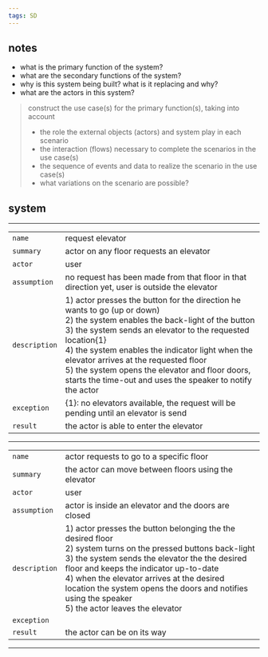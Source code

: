 ```yaml
---
tags: SD
---
```


## notes

- what is the primary function of the system?
- what are the secondary functions of the system?
- why is this system being built? what is it replacing and why?
- what are the actors in this system?

> construct the use case(s) for the primary function(s), taking into account
> - the role the external objects (actors) and system play in each scenario
> - the interaction (flows) necessary to complete the scenarios in the use case(s)
> - the sequence of events and data to realize the scenario in the use case(s)
> - what variations on the scenario are possible?

## system

---

|               |                                                                                                                                                                                                                                                                                                                                                                                                       |
| ------------- | ----------------------------------------------------------------------------------------------------------------------------------------------------------------------------------------------------------------------------------------------------------------------------------------------------------------------------------------------------------------------------------------------------- |
| `name`        | request elevator                                                                                                                                                                                                                                                                                                                                                                                      |
| `summary`     | actor on any floor requests an elevator                                                                                                                                                                                                                                                                                                                                                               |
| `actor`       | user                                                                                                                                                                                                                                                                                                                                                                                                  |
| `assumption`  | no request has been made from that floor in that direction yet, user is outside the elevator                                                                                                                                                                                                                                                                                                                                        |
| `description` | 1) actor presses the button for the direction he wants to go (up or down) </br> 2) the system enables the back-light of the button </br> 3) the system sends an elevator to the requested location{1} </br> 4) the system enables the indicator light when the elevator arrives at the requested floor </br> 5) the system opens the elevator and floor doors, starts the time-out and uses the speaker to notify the actor |
| `exception`   | {1}: no elevators available, the request will be pending until an elevator is send                                                                                                                                                                                                                                                                                                                    |
| `result`      | the actor is able to enter the elevator                                                                                                                                                                                                                                                                                                                                                               | 

---

|               |                                                                                                                                                                                                                                                                                                                                                                               |
| ------------- | ----------------------------------------------------------------------------------------------------------------------------------------------------------------------------------------------------------------------------------------------------------------------------------------------------------------------------------------------------------------------------- |
| `name`        | actor requests to go to a specific floor                                                                                                                                                                                                                                                                                                                                      |
| `summary`     | the actor can move between floors using the elevator                                                                                                                                                                                                                                                                                                                                                                              |
| `actor`       | user                                                                                                                                                                                                                                                                                                                                                                          |
| `assumption`  | actor is inside an elevator and the doors are closed                                                                                                                                                                                                                                                                                                                          |
| `description` | 1) actor presses the button belonging the the desired floor </br> 2) system turns on the pressed buttons back-light </br> 3) the system sends the elevator the the desired floor and keeps the indicator up-to-date </br> 4) when the elevator arrives at the desired location the system opens the doors and notifies using the speaker </br> 5) the actor leaves the elevator |
| `exception`   |                                                                                                                                                                                                                                                                                                                                                                               |
| `result`      | the actor can be on its way                                                                                                                                                                                                                                                                                                                                                   | 

---
